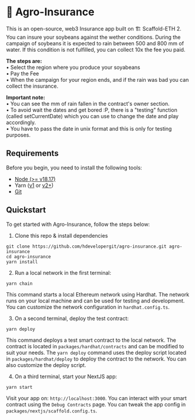 # 🔅 Agro-Insurance

This is an open-source, web3 Insurance app built on 🏗 Scaffold-ETH 2. You can insure your soybeans against the wether conditions. During the campaign of soybeans it is expected to rain between 500 and 800 mm of water. If this condition is not fulfilled, you can collect 10x the fee you paid.

**The steps are:**<br/>
• Select the region where you produce your soyabeans<br/>
• Pay the Fee<br/>
• When the campaign for your region ends, and if the rain was bad you can collect the insurance.<br/>

<b>Important note:</b><br/>
• You can see the mm of rain fallen in the contract's owner section.<br/>
• To avoid wait the dates and get bored :P, there is a "testing" function (called setCurrentDate) which you can use to change the date and play accordingly.<br/>
• You have to pass the date in unix format and this is only for testing purposes.<br/>

## Requirements

Before you begin, you need to install the following tools:

- [Node (>= v18.17)](https://nodejs.org/en/download/)
- Yarn ([v1](https://classic.yarnpkg.com/en/docs/install/) or [v2+](https://yarnpkg.com/getting-started/install))
- [Git](https://git-scm.com/downloads)

## Quickstart

To get started with Agro-Insurance, follow the steps below:

1. Clone this repo & install dependencies

```
git clone https://github.com/hdevelopergit/agro-insurance.git agro-insurance
cd agro-insurance
yarn install
```

2. Run a local network in the first terminal:

```
yarn chain
```

This command starts a local Ethereum network using Hardhat. The network runs on your local machine and can be used for testing and development. You can customize the network configuration in `hardhat.config.ts`.

3. On a second terminal, deploy the test contract:

```
yarn deploy
```

This command deploys a test smart contract to the local network. The contract is located in `packages/hardhat/contracts` and can be modified to suit your needs. The `yarn deploy` command uses the deploy script located in `packages/hardhat/deploy` to deploy the contract to the network. You can also customize the deploy script.

4. On a third terminal, start your NextJS app:

```
yarn start
```

Visit your app on: `http://localhost:3000`. You can interact with your smart contract using the `Debug Contracts` page. You can tweak the app config in `packages/nextjs/scaffold.config.ts`.
